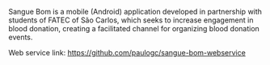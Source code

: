 Sangue Bom is a mobile (Android) application developed in partnership with students of FATEC of São Carlos, which seeks to increase engagement in blood donation, creating a facilitated channel for organizing blood donation events.

Web service link: https://github.com/paulogc/sangue-bom-webservice
